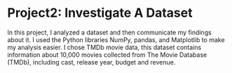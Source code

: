 # Project2: Investigate A Dataset
In this project, I analyzed a dataset and then communicate my findings about it. I used the Python libraries NumPy, pandas, and Matplotlib to make my analysis easier. I chose TMDb movie data, this dataset contains information about 10,000 movies collected from The Movie Database (TMDb), including cast, release year, budget and revenue.
